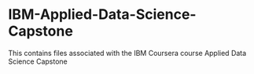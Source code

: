 # IBM-Applied-Data-Science-Capstone
This contains files associated with the IBM Coursera course Applied Data Science Capstone
